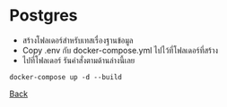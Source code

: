 # Postgres

- สร้างโฟลเดอร์สำหรับเทสเรื่องฐานข้อมูล
- Copy .env กับ docker-compose.yml ไปไว้ที่โฟลเดอร์ที่สร้าง
- ไปที่โฟลเดอร์ รันคำสั่งตามด้านล่างนี้เลย
```
docker-compose up -d --build
```

[Back](/day2/README.md)